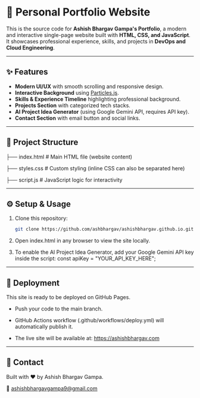 # 🚀 Personal Portfolio Website

This is the source code for **Ashish Bhargav Gampa's Portfolio**, a modern and interactive single-page website built with **HTML, CSS, and JavaScript**.  It showcases professional experience, skills, and projects in **DevOps and Cloud Engineering**.

---

## ✨ Features
- **Modern UI/UX** with smooth scrolling and responsive design.  
- **Interactive Background** using [Particles.js](https://vincentgarreau.com/particles.js/).  
- **Skills & Experience Timeline** highlighting professional background.  
- **Projects Section** with categorized tech stacks.  
- **AI Project Idea Generator** (using Google Gemini API, requires API key).  
- **Contact Section** with email button and social links.  

---

## 📂 Project Structure

├── index.html # Main HTML file (website content)

├── styles.css # Custom styling (inline CSS can also be separated here)

├── script.js # JavaScript logic for interactivity

---

## ⚙️ Setup & Usage
1. Clone this repository:
   ```bash
   git clone https://github.com/ashbhargav/ashishbhargav.github.io.git
   ```
2. Open index.html in any browser to view the site locally.

3. To enable the AI Project Idea Generator, add your Google Gemini API key
 inside the script: const apiKey = "YOUR_API_KEY_HERE";

---

## 🚀 Deployment

This site is ready to be deployed on GitHub Pages.

- Push your code to the main branch.

- GitHub Actions workflow (.github/workflows/deploy.yml) will automatically publish it.

- The live site will be available at: https://ashishbhargav.com

---

## 📧 Contact

Built with ❤️ by Ashish Bhargav Gampa.

📩 ashishbhargavgampa9@gmail.com
